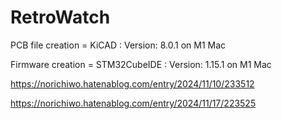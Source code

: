 # RetroWatch

PCB file creation = KiCAD : Version: 8.0.1 on M1 Mac

Firmware creation = STM32CubeIDE : Version: 1.15.1 on M1 Mac

https://norichiwo.hatenablog.com/entry/2024/11/10/233512

https://norichiwo.hatenablog.com/entry/2024/11/17/223525
